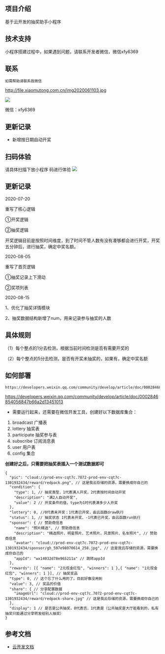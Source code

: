 ## 项目介绍

基于云开发的抽奖助手小程序

## 技术支持

小程序搭建过程中，如果遇到问题，请联系开发者微信，微信xfy6369


## 联系
    如需帮助请联系我微信
http://file.xiaomutong.com.cn/img2020061103.jpg


![](https://images.gitee.com/uploads/images/2020/0803/224209_de670646_1307964.jpeg)

微信：xfy6369

## 更新记录
+ 新增按日期自动开奖

## 扫码体验

请具体扫描下放小程序 码进行体验
 ![]( https://s1.ax1x.com/2020/08/13/az8v8S.jpg )

## 更新记录

2020-07-20

重写了核心逻辑

①开奖逻辑

②抽奖逻辑

开奖逻辑目前是按照时间维度，到了时间不管人数有没有凑够都会进行开奖，开奖五分钟后，进行抽奖，确定中奖名额。

2020-08-05

重写了首页逻辑

①抽奖记录上下滑动

②奖项列表

2020-08-15

1、优化了抽奖详情模块

2、抽奖数据结构新增了num，用来记录参与抽奖的人数


## 具体规则

（1）每个整点的1分去检测，根据当前时间检测是否有需要开奖的

（2）每个整点的5分去检测，是否有开奖未抽奖的，如果有，确定中奖名额

## 如何部署

    https://developers.weixin.qq.com/community/develop/article/doc/0002846854056847b66a2d13451013

https://developers.weixin.qq.com/community/develop/article/doc/0002846854056847b66a2d13451013



- 需要运行起来，还需要在微信开发工具，创建好以下数据库集合：

1. broadcast 广播表
1. lottery 抽奖表
1. participate 抽奖参与表
1. subscribe 订阅消息表
1. user 用户表
1. config 集合

 **创建好之后，只需要把抽奖表插入一个测试数据即可** 

```
{
  "pic": "cloud://prod-env-cqt7c.7072-prod-env-cqt7c-1301932434/reward/redpack.png", // 这是我云存储的资源，需要换成你自己的
  "condition": {
    "type": 1, // 抽奖类型，1代表满人开奖，2代表按时间自动开奖
    "description": "满2人自动开奖",
    "value": 2 // 开奖条件的值，type为1时代表满多少人开奖
  },
  "lottery": 0, //0代表未开奖；1代表已开奖，由云函数draw执行
  "status": 1, // 抽奖状态 1代表未开奖、-1代表已开奖，由云函数run执行
  "sponsor": { // 赞助商信息
    "name": "照片精选", // 赞助商信息
    "description": "精选照片、明星照片、艺术照片、风景照片、名车照片", // 赞助商信息
    "avatar": "cloud://prod-env-cqt7c.7072-prod-env-cqt7c-1301932434/sponsor/gh_597e98070614_258.jpg", // 这是我云存储的资源，需要换成你自己的
    "appId": "wx14032d78e965211a" // 跳转appId
  },
  "rewards": [{ "name": "2元现金红包", "winners": 1 },{ "name": "1元现金红包", "winners": 1 }], // 抽奖奖品
  "type": 0, // 这个忘了什么用的了，目前好像没用到
  "value": 3, // 奖品的价值
  "share": { // 分享配置数据
    "imageUrl": "cloud://prod-env-cqt7c.7072-prod-env-cqt7c-1301932434/reward/redpack-share.jpg" // 这是我云存储的资源，需要换成你自己的
  },
  "display": 1 // 是否是公共抽奖，0代表否，1代表是（公共抽奖是大厅能看到的，私有抽奖只能通过分享转发给别人抽奖）
}
```


## 参考文档

- [云开发文档](https://developers.weixin.qq.com/miniprogram/dev/wxcloud/basis/getting-started.html)

